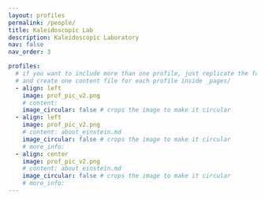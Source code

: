 ```yaml
---
layout: profiles
permalink: /people/
title: Kaleidoscopic Lab
description: Kaleidoscopic Laboratory 
nav: false
nav_order: 3

profiles:
  # if you want to include more than one profile, just replicate the following block
  # and create one content file for each profile inside _pages/
  - align: left
    image: prof_pic_v2.png
    # content: 
    image_circular: false # crops the image to make it circular
  - align: left
    image: prof_pic_v2.png
    # content: about_einstein.md
    image_circular: false # crops the image to make it circular
    # more_info: 
  - align: center
    image: prof_pic_v2.png
    # content: about_einstein.md
    image_circular: false # crops the image to make it circular
    # more_info: 
---
```

